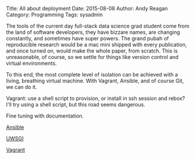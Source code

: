 Title: All about deployment
Date: 2015-08-08
Author: Andy Reagan
Category: Programming
Tags: sysadmin

The tools of the current day full-stack data science grad student come from the land of software developers, they have bizzare names, are changing constantly, and sometimes have super powers.
The grand pubah of reproducible research would be a mac mini shipped with every publication, and once turned on, would make the whole paper, from scratch.
This is unreasonable, of course, so we settle for things like version control and virtual environments.

To this end, the most complete level of isolation can be achieved with a living, breathing virtual machine.
With Vagrant, Ansible, and of course Git, we can do it.

Vagrant: use a shell script to provision, or install in ssh session and rebox?
I'll try using a shell script, but this road seems dangerous.

Fine tuning with documentation.


[Ansible](http://www.ansible.com/home)

[UWSGI](http://uwsgi-docs.readthedocs.org/en/latest/Python.html?highlight=virtualenv)

[Vagrant](http://docs.vagrantup.com/v2/getting-started/index.html)
